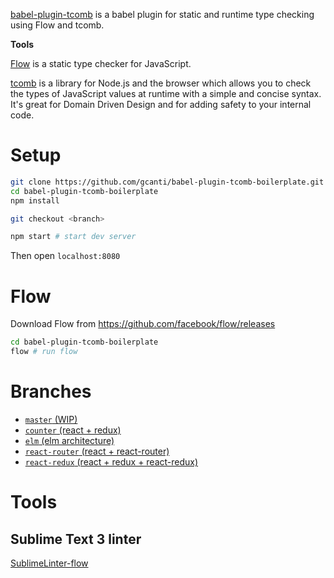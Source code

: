 [babel-plugin-tcomb](https://github.com/gcanti/babel-plugin-tcomb) is a babel plugin for static and runtime type checking using Flow and tcomb.

**Tools**

[Flow](https://flowtype.org/) is a static type checker for JavaScript.

[tcomb](https://github.com/gcanti/tcomb) is a library for Node.js and the browser which allows you to check the types of JavaScript values at runtime with a simple and concise syntax. It's great for Domain Driven Design and for adding safety to your internal code.

# Setup

```sh
git clone https://github.com/gcanti/babel-plugin-tcomb-boilerplate.git
cd babel-plugin-tcomb-boilerplate
npm install

git checkout <branch>

npm start # start dev server
```

Then open `localhost:8080`

# Flow

Download Flow from https://github.com/facebook/flow/releases

```sh
cd babel-plugin-tcomb-boilerplate
flow # run flow
```

# Branches

- [`master` (WIP)](https://github.com/gcanti/babel-plugin-tcomb-boilerplate/tree/master)
- [`counter` (react + redux)](https://github.com/gcanti/babel-plugin-tcomb-boilerplate/tree/counter)
- [`elm` (elm architecture)](https://github.com/gcanti/babel-plugin-tcomb-boilerplate/tree/elm)
- [`react-router` (react + react-router)](https://github.com/gcanti/babel-plugin-tcomb-boilerplate/tree/react-router)
- [`react-redux` (react + redux + react-redux)](https://github.com/gcanti/babel-plugin-tcomb-boilerplate/tree/react-redux)

# Tools

## Sublime Text 3 linter

[SublimeLinter-flow](https://github.com/SublimeLinter/SublimeLinter-flow)